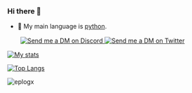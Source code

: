 ### Hi there 👋
- 🏫 My main language is [python](https://python.org).
<p>ㅤㅤ
  <a href="https://discord.com/users/507911095734763521" target="_blank">
    <img src="https://img.shields.io/badge/-Discord-5865F2?style=for-the-badge&logo=discord&logoColor=white" alt="Send me a DM on Discord">
  </a>
  <a href="https://www.twitter.com/eplogx/" target="_blank">
    <img src="https://img.shields.io/badge/-Twitter-9cf?style=for-the-badge&logo=Twitter&logoColor=white" alt="Send me a DM on Twitter">
  </a>
</p>


[![My stats](https://github-readme-stats.vercel.app/api?username=EPLOGx&theme=algolia&show_icons=true)](https://github.com/anuraghazra/github-readme-stats)

[![Top Langs](https://github-readme-stats.vercel.app/api/top-langs/?username=EPLOGx&theme=algolia&show_icons=true)](https://github.com/anuraghazra/github-readme-stats)

<p><img src="https://komarev.com/ghpvc/?username=eplogx&style=for-the-badge&color=36c7fc" alt=eplogx></p>
